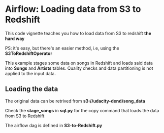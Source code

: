 # Airflow: Loading data from S3 to Redshift

This code vignette teaches you how to load data from S3 to redshift **the hard way**

PS: it's easy, but there's an easier method, i.e, using the **S3ToRedshiftOperator**

This example stages some data on songs in Redshift and loads said data into **Songs** and **Artists** tables. Quality checks and data partitioning is not applied to the input data.

## Loading the data

The original data can be retrived from **s3://udacity-dend/song_data**

Check the **stage_songs** in **sql.py** for the copy command that loads the data from S3 to Redshift

The airflow dag is defined in **S3-to-Redshift.py**